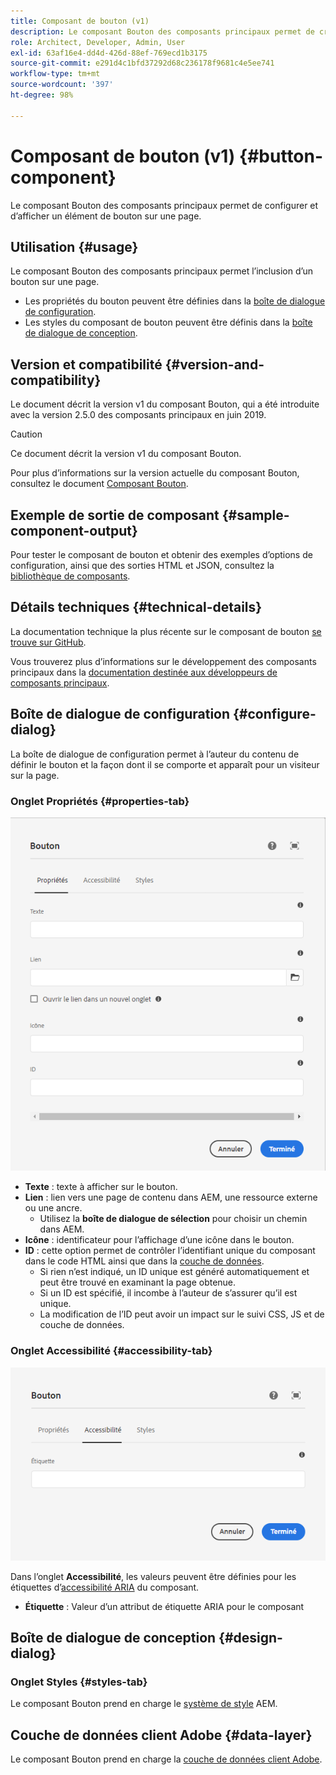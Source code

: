 ```yaml
---
title: Composant de bouton (v1)
description: Le composant Bouton des composants principaux permet de créer et d’afficher un bouton.
role: Architect, Developer, Admin, User
exl-id: 63af16e4-dd4d-426d-88ef-769ecd1b3175
source-git-commit: e291d4c1bfd37292d68c236178f9681c4e5ee741
workflow-type: tm+mt
source-wordcount: '397'
ht-degree: 98%

---
```


# Composant de bouton (v1) {#button-component}

Le composant Bouton des composants principaux permet de configurer et d’afficher un élément de bouton sur une page.

## Utilisation {#usage}

Le composant Bouton des composants principaux permet l’inclusion d’un bouton sur une page.

* Les propriétés du bouton peuvent être définies dans la [boîte de dialogue de configuration](#configure-dialog).
* Les styles du composant de bouton peuvent être définis dans la [boîte de dialogue de conception](#design-dialog).

## Version et compatibilité {#version-and-compatibility}

Le document décrit la version v1 du composant Bouton, qui a été introduite avec la version 2.5.0 des composants principaux en juin 2019.

>[!CAUTION]
>
>Ce document décrit la version v1 du composant Bouton.
>
>Pour plus d’informations sur la version actuelle du composant Bouton, consultez le document [Composant Bouton](/help/components/button.md).

## Exemple de sortie de composant {#sample-component-output}

Pour tester le composant de bouton et obtenir des exemples d’options de configuration, ainsi que des sorties HTML et JSON, consultez la [bibliothèque de composants](https://adobe.com/go/aem_cmp_library_button).

## Détails techniques {#technical-details}

La documentation technique la plus récente sur le composant de bouton [se trouve sur GitHub](https://adobe.com/go/aem_cmp_tech_button_v1).

Vous trouverez plus d’informations sur le développement des composants principaux dans la [documentation destinée aux développeurs de composants principaux](/help/developing/overview.md).

## Boîte de dialogue de configuration {#configure-dialog}

La boîte de dialogue de configuration permet à l’auteur du contenu de définir le bouton et la façon dont il se comporte et apparaît pour un visiteur sur la page.

### Onglet Propriétés {#properties-tab}

![Onglet Propriétés de la boîte de dialogue de modification du composant Bouton](/help/assets/button-edit-properties.png)

* **Texte** : texte à afficher sur le bouton.
* **Lien** : lien vers une page de contenu dans AEM, une ressource externe ou une ancre.
   * Utilisez la **boîte de dialogue de sélection** pour choisir un chemin dans AEM.
* **Icône** : identificateur pour l’affichage d’une icône dans le bouton.
* **ID** : cette option permet de contrôler l’identifiant unique du composant dans le code HTML ainsi que dans la [couche de données](/help/developing/data-layer/overview.md).
   * Si rien n’est indiqué, un ID unique est généré automatiquement et peut être trouvé en examinant la page obtenue.
   * Si un ID est spécifié, il incombe à l’auteur de s’assurer qu’il est unique.
   * La modification de l’ID peut avoir un impact sur le suivi CSS, JS et de couche de données.

### Onglet Accessibilité {#accessibility-tab}

![Onglet Accessibilité de la boîte de dialogue de modification du composant Bouton](/help/assets/button-edit-accessibility.png)

Dans l’onglet **Accessibilité**, les valeurs peuvent être définies pour les étiquettes d’[accessibilité ARIA](https://www.w3.org/WAI/standards-guidelines/aria/) du composant.

* **Étiquette** : Valeur d’un attribut de étiquette ARIA pour le composant

## Boîte de dialogue de conception {#design-dialog}

### Onglet Styles {#styles-tab}

Le composant Bouton prend en charge le [système de style](/help/get-started/authoring.md#component-styling) AEM.

## Couche de données client Adobe {#data-layer}

Le composant Bouton prend en charge la [couche de données client Adobe](/help/developing/data-layer/overview.md).
